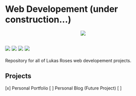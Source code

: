 # Web Developement (under construction...)
  <p align="center">
  <img src="https://i.pinimg.com/originals/b7/22/d4/b722d4b87b300d859e77c031420b6a08.png" /></a>
  </p> 
 
 <img src="https://img.shields.io/badge/Active-brightgreen" /></a>
  <img src="https://img.shields.io/badge/HTML-ebebeb" /></a>
  <img src="https://img.shields.io/badge/CSS-2965f1" /></a>
  <img src="https://img.shields.io/badge/JavaScript-f0db4f" /></a>
 ---
Repository for all of Lukas Roses web developement projects.

## Projects
[x] Personal Portfolio
[ ] Personal Blog (Future Project)
[ ]

